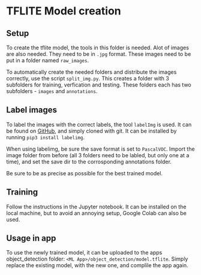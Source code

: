 # TFLITE Model creation

## Setup
To create the tflite model, the tools in this folder is needed. Alot of images are also needed. They need to be in `.jpg` format. These images need to be put in a folder named `raw_images`. 

To automatically create the needed folders and distribute the images correctly, use the script `split_img.py`. This creates a folder with 3 subfolders for training, verfication and testing. These folders each has two subfolders - `images` and `annotations`.

## Label images
To label the images with the correct labels, the tool `labelImg` is used. It can be found on [GitHub](https://github.com/heartexlabs/labelImg), and simply cloned with git. It can be installed by running `pip3 install labelimg`. 

When using labelimg, be sure the save format is set to `PascalVOC`. Import the image folder from before (all 3 folders need to be labled, but only one at a time), and set the save dir to the corrosponding annotations folder. 

Be sure to be as precise as possible for the best trained model. 

## Training 
Follow the instructions in the Jupyter notebook. It can be installed on the local machine, but to avoid an annoying setup, Google Colab can also be used. 

## Usage in app
To use the newly trained model, it can be uploaded to the apps object_detection folder: `<ML App>/object_detection/model.tflite`. Simply replace the existing model, with the new one, and complile the app again. 